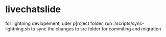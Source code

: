 # livechatslide

for lightning devlopement, uder p[roject folder, run ./scripts/sync-lightning.sh to sync the changes to src folder for commiting and migration
